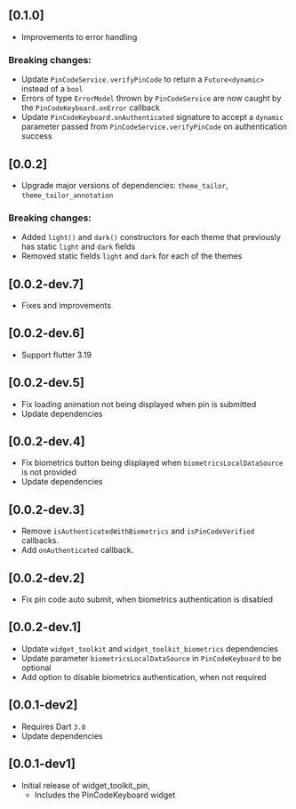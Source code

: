 ## [0.1.0]
- Improvements to error handling
### Breaking changes:
- Update `PinCodeService.verifyPinCode` to return a `Future<dynamic>` instead of a `bool`
- Errors of type `ErrorModel` thrown by `PinCodeService` are now caught by the `PinCodeKeyboard.onError` callback
- Update `PinCodeKeyboard.onAuthenticated` signature to accept a `dynamic` parameter passed from `PinCodeService.verifyPinCode` on authentication success

## [0.0.2]
- Upgrade major versions of dependencies: `theme_tailor`, `theme_tailor_annotation`
### Breaking changes:
- Added `light()` and `dark()` constructors for each theme that previously has static `light` and `dark` fields
- Removed static fields `light` and `dark` for each of the themes

## [0.0.2-dev.7]
* Fixes and improvements

## [0.0.2-dev.6]
* Support flutter 3.19

## [0.0.2-dev.5]
* Fix loading animation not being displayed when pin is submitted
* Update dependencies 

## [0.0.2-dev.4]
* Fix biometrics button being displayed when `biometricsLocalDataSource` is not provided
* Update dependencies 

## [0.0.2-dev.3]
* Remove `isAuthenticatedWithBiometrics` and `isPinCodeVerified` callbacks.
* Add `onAuthenticated` callback.

## [0.0.2-dev.2]
* Fix pin code auto submit, when biometrics authentication is disabled

## [0.0.2-dev.1]
* Update `widget_toolkit` and `widget_toolkit_biometrics` dependencies
* Update parameter `biometricsLocalDataSource` in `PinCodeKeyboard` to be optional
* Add option to disable biometrics authentication, when not required

## [0.0.1-dev2]
* Requires Dart `3.0`
* Update dependencies

## [0.0.1-dev1]
* Initial release of widget_toolkit_pin,
  * Includes the PinCodeKeyboard widget
